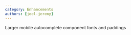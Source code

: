 ```yaml
---
category: Enhancements
authors: [joel-jeremy]
---
```


Larger mobile autocomplete component fonts and paddings

